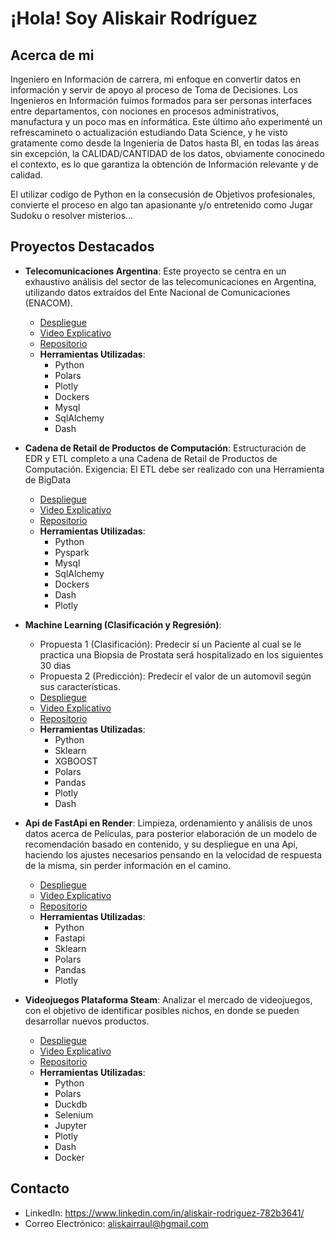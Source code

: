 # ¡Hola! Soy Aliskair Rodríguez

## Acerca de mi

Ingeniero en Información de carrera, mi enfoque en convertir datos en información y servir de apoyo al proceso de Toma de Decisiones. Los Ingenieros en Información fuímos formados para ser personas interfaces entre departamentos, con nociones en procesos administrativos, manufactura y un poco mas en informática. Este último año experimenté un refrescamineto o actualización estudiando Data Science, y he visto gratamente como desde la Ingeniería de Datos hasta BI, en todas las áreas sin excepción, la CALIDAD/CANTIDAD de los datos, obviamente conocinedo el contexto, es lo que garantiza la obtención de Información relevante y de calidad.

El utilizar codigo de Python en la consecusión de Objetivos profesionales, convierte el proceso en algo tan apasionante y/o entretenido como Jugar Sudoku o resolver misterios...

## Proyectos Destacados

- **Telecomunicaciones Argentina**:
  Este proyecto se centra en un exhaustivo análisis del sector de las telecomunicaciones en Argentina, utilizando datos extraídos del Ente Nacional de Comunicaciones (ENACOM).

  - <a href="https://huggingface.co/spaces/raulstudent/labs_2" target="_blank">Despliegue</a>
  - <a href="https://drive.google.com/file/d/1BdyTZxUi7pJMGZ3AFkHliJDtshQ7c2oo/view?usp=sharing" target="_blank">Video Explicativo</a>
  - <a href="https://github.com/aliskairraul/Bootcamp-Henry-Proyecto-Lab_2.git" target="_blank">Repositorio</a>
  - **Herramientas Utilizadas**:
    - Python
    - Polars
    - Plotly
    - Dockers
    - Mysql
    - SqlAlchemy
    - Dash

- **Cadena de Retail de Productos de Computación**:
  Estructuración de EDR y ETL completo a una Cadena de Retail de Productos de Computación. Exigencia: El ETL debe ser realizado con una Herramienta de BigData

  - <a href="http://aliskairraul.pythonanywhere.com/" target="_blank">Despliegue</a>
  - <a href="https://drive.google.com/file/d/1qIIZmBFXw4bhqM6T1RC0Kt-L4h2rMrFT/view?usp=sharing" target="_blank">Video Explicativo</a>
  - <a href="https://github.com/aliskairraul/Bootcamp-Henry-Proyecto-Mod-4.git" target="_blank">Repositorio</a>
  - **Herramientas Utilizadas**:
    - Python
    - Pyspark
    - Mysql
    - SqlAlchemy
    - Dockers
    - Dash
    - Plotly

- **Machine Learning (Clasificación y Regresión)**:

  - Propuesta 1 (Clasificación): Predecir sí un Paciente al cual se le practica una Biopsia de Prostata será hospitalizado en los siguientes 30 dias
  - Propuesta 2 (Predicción): Predecir el valor de un automovil según sus características.
  - <a href="https://aliskairraul-mod-6.onrender.com/" target="_blank">Despliegue</a>
  - <a href="https://drive.google.com/file/d/1cTyxL9z8K0Cs--iE7TEGmlTIiIQ7Fatt/view?usp=sharing" target="_blank">Video Explicativo</a>
  - <a href="https://github.com/aliskairraul/Bootcamp-Henry-Proyecto-Mod_6.git" target="_blank">Repositorio</a>
  - **Herramientas Utilizadas**:
    - Python
    - Sklearn
    - XGBOOST
    - Polars
    - Pandas
    - Plotly
    - Dash

- **Api de FastApi en Render**:
  Limpieza, ordenamiento y análisis de unos datos acerca de Películas, para posterior elaboración de un modelo de recomendación basado en contenido, y su despliegue en una Api, haciendo los ajustes necesarios pensando en la velocidad de respuesta de la misma, sin perder información en el camino.

  - <a href="https://primeraapirender.onrender.com/docs" target="_blank">Despliegue</a>
  - <a href="https://drive.google.com/file/d/1IFZGzRPhJNy1NZFgwZR5xQmGF3X0UUTJ/view?usp=sharing" target="_blank">Video Explicativo</a>
  - <a href="https://github.com/aliskairraul/Bootcamp-Henry-Proyecto-Lab_1" target="_blank">Repositorio</a>
  - **Herramientas Utilizadas**:
    - Python
    - Fastapi
    - Sklearn
    - Polars
    - Pandas
    - Plotly

- **Videojuegos Plataforma Steam**:
  Analizar el mercado de videojuegos, con el objetivo de identificar posibles nichos, en donde se pueden desarrollar nuevos productos.
  - <a href="https://huggingface.co/spaces/aliskairraul/aliskairraul-modulo-5" target="_blank">Despliegue</a>
  - <a href="https://drive.google.com/file/d/14dqK5RIUp_ZPu-ajrrBETwR8n1APf7hH/view?usp=sharing" target="_blank">Video Explicativo</a>
  - <a href="https://github.com/aliskairraul/Bootcamp-Henry-Proyecto-Mod_5.git" target="_blank">Repositorio</a>
  - **Herramientas Utilizadas**:
    - Python
    - Polars
    - Duckdb
    - Selenium
    - Jupyter
    - Plotly
    - Dash
    - Docker

## Contacto

- LinkedIn: https://www.linkedin.com/in/aliskair-rodriguez-782b3641/
- Correo Electrónico: aliskairraul@hgmail.com
